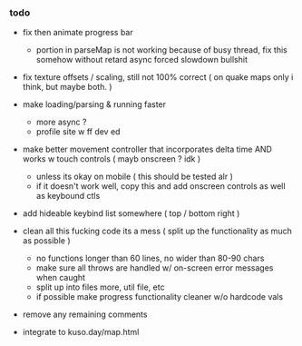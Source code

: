### todo
 - fix then animate progress bar
   - portion in parseMap is not working because of busy thread, fix this somehow without retard async forced slowdown bullshit

 - fix texture offsets / scaling, still not 100% correct ( on quake maps only i think, but maybe both. )

 - make loading/parsing & running faster
   - more async ?
   - profile site w ff dev ed

 - make better movement controller that incorporates delta time AND works w touch controls ( mayb onscreen ? idk )
   - unless its okay on mobile ( this should be tested alr )
   - if it doesn't work well, copy this and add onscreen controls as well as keybound ctls

 - add hideable keybind list somewhere ( top / bottom right )

 - clean all this fucking code its a mess ( split up the functionality as much as possible )
   - no functions longer than 60 lines, no wider than 80-90 chars
   - make sure all throws are handled w/ on-screen error messages when caught
   - split up into files more, util file, etc
   - if possible make progress functionality cleaner w/o hardcode vals

 - remove any remaining comments

 - integrate to kuso.day/map.html